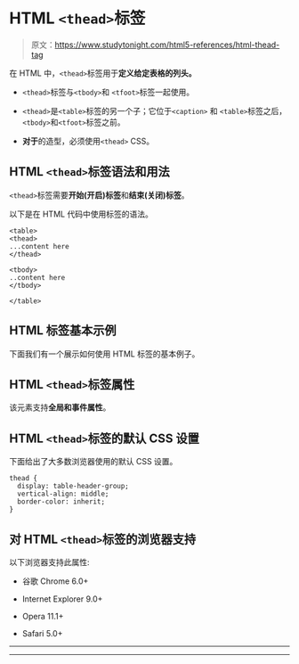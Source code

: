 # HTML `<thead>`标签

> 原文：<https://www.studytonight.com/html5-references/html-thead-tag>

在 HTML 中，`<thead>`标签用于**定义给定表格的列头。**

*   `<thead>`标签与`<tbody>`和 `<tfoot>`标签一起使用。

*   `<thead>`是`<table>`标签的另一个子；它位于`<caption>` 和 `<table>`标签之后，`<tbody>`和`<tfoot>`标签之前。

*   **对于**的造型，必须使用`<thead>` CSS。

## HTML `<thead>`标签语法和用法

`<thead>`标签需要**开始(开启)标签**和**结束(关闭)标签**。

以下是在 HTML 代码中使用标签的语法。

```
<table>
<thead>
...content here
</thead>

<tbody>
..content here
</tbody>

</table>
```

## HTML 标签基本示例

下面我们有一个展示如何使用 HTML 标签的基本例子。

## HTML `<thead>`标签属性

该元素支持**全局和事件属性**。

## HTML `<thead>`标签的默认 CSS 设置

下面给出了大多数浏览器使用的默认 CSS 设置。

```
thead {
  display: table-header-group;
  vertical-align: middle;
  border-color: inherit;
}
```

## 对 HTML `<thead>`标签的浏览器支持

以下浏览器支持此属性:

*   谷歌 Chrome 6.0+

*   Internet Explorer 9.0+

*   Opera 11.1+

*   Safari 5.0+

* * *

* * *